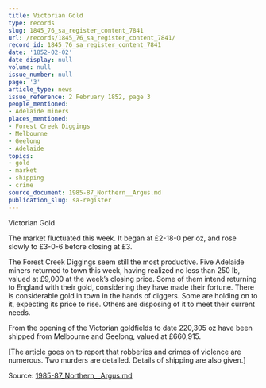```yaml
---
title: Victorian Gold
type: records
slug: 1845_76_sa_register_content_7841
url: /records/1845_76_sa_register_content_7841/
record_id: 1845_76_sa_register_content_7841
date: '1852-02-02'
date_display: null
volume: null
issue_number: null
page: '3'
article_type: news
issue_reference: 2 February 1852, page 3
people_mentioned:
- Adelaide miners
places_mentioned:
- Forest Creek Diggings
- Melbourne
- Geelong
- Adelaide
topics:
- gold
- market
- shipping
- crime
source_document: 1985-87_Northern__Argus.md
publication_slug: sa-register
---
```


Victorian Gold

The market fluctuated this week.  It began at £2-18-0 per oz, and rose slowly to £3-0-6 before closing at £3.

The Forest Creek Diggings seem still the most productive.  Five Adelaide miners returned to town this week, having realized no less than 250 lb, valued at £9,000 at the week’s closing price.  Some of them intend returning to England with their gold, considering they have made their fortune.  There is considerable gold in town in the hands of diggers.  Some are holding on to it, expecting its price to rise.  Others are disposing of it to meet their current needs.

From the opening of the Victorian goldfields to date 220,305 oz have been shipped from Melbourne and Geelong, valued at £660,915.

[The article goes on to report that robberies and crimes of violence are numerous.  Two murders are detailed.  Details of shipping are also given.]


Source: [1985-87_Northern__Argus.md](/downloads/markdown/1985-87_Northern__Argus.md)
